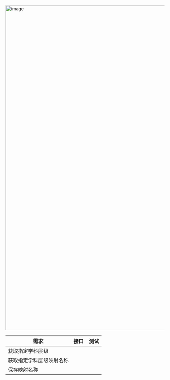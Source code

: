 <img width="1028" alt="image" src="https://user-images.githubusercontent.com/8150260/174420762-29b46cd9-5d9d-45c0-83cf-51034c78d8a3.png">


| 需求                     | 接口 | 测试 |
| ------------------------ | ---- | ---- |
| 获取指定学科层级     |      |      |
| 获取指定学科层级映射名称 |      |      |
| 保存映射名称             |      |      |

